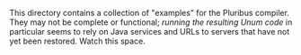 This directory contains a collection of "examples" for the Pluribus compiler. They may not be complete or functional; _running the resulting Unum code_ in particular seems to rely on Java services and URLs to servers that have not yet been restored. Watch this space.
